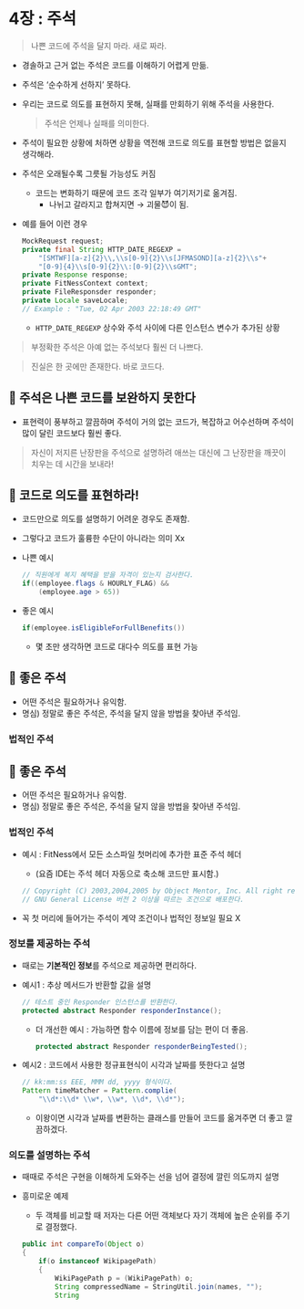 # 4장 : 주석
> 나쁜 코드에 주석을 달지 마라. 새로 짜라.
> 
- 경솔하고 근거 없는 주석은 코드를 이해하기 어렵게 만듦.
- 주석은 ‘순수하게 선하지’ 못하다.
- 우리는 코드로 의도를 표현하지 못해, 실패를 만회하기 위해 주석을 사용한다.
    
    > 주석은 언제나 실패를 의미한다.
    > 
- 주석이 필요한 상황에 처하면 상황을 역전해 코드로 의도를 표현할 방법은 없을지 생각해라.
- 주석은 오래될수록 그릇될 가능성도 커짐
    - 코드는 변화하기 때문에 코드 조각 일부가 여기저기로 옮겨짐.
        - 나뉘고 갈라지고 합쳐지면 → 괴물😈이 됨.
- 예를 들어 이런 경우
    
    ```java
    MockRequest request;
    private final String HTTP_DATE_REGEXP =
    	"[SMTWF][a-z]{2}\\,\\s[0-9]{2}\\s[JFMASOND][a-z]{2}\\s"+
    	"[0-9]{4}\\s[0-9]{2}\\:[0-9]{2}\\sGMT";
    private Response response;
    private FitNessContext context;
    private FileResponsder responder;
    private Locale saveLocale;
    // Example : "Tue, 02 Apr 2003 22:18:49 GMT"
    ```
    
    - `HTTP_DATE_REGEXP` 상수와 주석 사이에 다른 인스턴스 변수가 추가된 상황

> 부정확한 주석은 아예 없는 주석보다 훨씬 더 나쁘다.
> 

> 진실은 한 곳에만 존재한다. 바로 코드다.
> 

## 📌 주석은 나쁜 코드를 보완하지 못한다

- 표현력이 풍부하고 깔끔하며 주석이 거의 없는 코드가, 복잡하고 어수선하며 주석이 많이 달린 코드보다 훨씬 좋다.

> 자신이 저지른 난장판을 주석으로 설명하려 애쓰는 대신에 그 난장판을 깨끗이 치우는 데 시간을 보내라!
> 

## 📌 코드로 의도를 표현하라!

- 코드만으로 의도를 설명하기 어려운 경우도 존재함.
- 그렇다고 코드가 훌륭한 수단이 아니라는 의미 Xx
- 나쁜 예시
    
    ```java
    // 직원에게 복지 혜택을 받을 자격이 있는지 검사한다.
    if((employee.flags & HOURLY_FLAG) &&
    	(employee.age > 65))
    ```
    
- 좋은 예시
    
    ```java
    if(employee.isEligibleForFullBenefits())
    ```
    
    - 몇 초만 생각하면 코드로 대다수 의도를 표현 가능

## 📌 좋은 주석

- 어떤 주석은 필요하거나 유익함.
- 명심) 정말로 좋은 주석은, 주석을 달지 않을 방법을 찾아낸 주석임.

### 법적인 주석
## 📌 좋은 주석

- 어떤 주석은 필요하거나 유익함.
- 명심) 정말로 좋은 주석은, 주석을 달지 않을 방법을 찾아낸 주석임.

### 법적인 주석

- 예시 : FitNess에서 모든 소스파일 첫머리에 추가한 표준 주석 헤더
    - (요즘 IDE는 주석 헤더 자동으로 축소해 코드만 표시함.)
    
    ```java
    // Copyright (C) 2003,2004,2005 by Object Mentor, Inc. All right reserved.
    // GNU General License 버전 2 이상을 따르는 조건으로 배포한다.
    ```
    
- 꼭 첫 머리에 들어가는 주석이 계약 조건이나 법적인 정보일 필요 X

### 정보를 제공하는 주석

- 때로는 **기본적인 정보**를 주석으로 제공하면 편리하다.
- 예시1  : 추상 메서드가 반환할 값을 설명
    
    ```java
    // 테스트 중인 Responder 인스턴스를 반환한다.
    protected abstract Responder responderInstance();
    ```
    
    - 더 개선한 예시 : 가능하면 함수 이름에 정보를 담는 편이 더 좋음.
        
        ```java
        protected abstract Responder responderBeingTested();
        ```
        
- 예시2 : 코드에서 사용한 정규표현식이 시각과 날짜를 뜻한다고 설명
    
    ```java
    // kk:mm:ss EEE, MMM dd, yyyy 형식이다.
    Pattern timeMatcher = Pattern.complie(
    	"\\d*:\\d* \\w*, \\w*, \\d*, \\d*");
    ```
    
    - 이왕이면 시각과 날짜를 변환하는 클래스를 만들어 코드를 옮겨주면 더 좋고 깔끔하겠다.

### 의도를 설명하는 주석

- 때때로 주석은 구현을 이해하게 도와주는 선을 넘어 결정에 깔린 의도까지 설명
- 흥미로운 예제
    - 두 객체를 비교할 때 저자는 다른 어떤 객체보다 자기 객체에 높은 순위를 주기로 결정했다.
    
    ```java
    public int compareTo(Object o)
    {
    	if(o instanceof WikipagePath)
    	{
    		WikiPagePath p = (WikiPagePath) o;
    		String compressedName = StringUtil.join(names, "");
    		String 
    ```